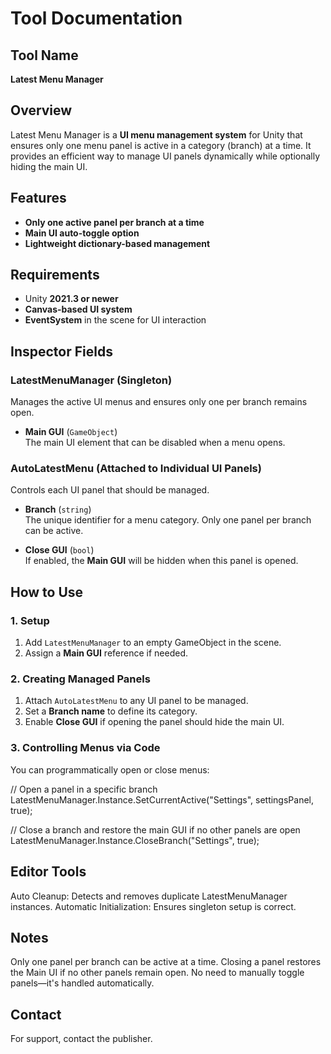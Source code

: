 # Tool Documentation

## Tool Name
**Latest Menu Manager**

## Overview
Latest Menu Manager is a **UI menu management system** for Unity that ensures only one menu panel is active in a category (branch) at a time. It provides an efficient way to manage UI panels dynamically while optionally hiding the main UI.

## Features
- **Only one active panel per branch at a time**
- **Main UI auto-toggle option**
- **Lightweight dictionary-based management**

## Requirements
- Unity **2021.3 or newer**
- **Canvas-based UI system**
- **EventSystem** in the scene for UI interaction

## Inspector Fields

### LatestMenuManager (Singleton)
Manages the active UI menus and ensures only one per branch remains open.

- **Main GUI** (`GameObject`)  
  The main UI element that can be disabled when a menu opens.

### AutoLatestMenu (Attached to Individual UI Panels)
Controls each UI panel that should be managed.

- **Branch** (`string`)  
  The unique identifier for a menu category. Only one panel per branch can be active.

- **Close GUI** (`bool`)  
  If enabled, the **Main GUI** will be hidden when this panel is opened.

## How to Use

### 1. Setup
1. Add `LatestMenuManager` to an empty GameObject in the scene.
2. Assign a **Main GUI** reference if needed.

### 2. Creating Managed Panels
1. Attach `AutoLatestMenu` to any UI panel to be managed.
2. Set a **Branch name** to define its category.
3. Enable **Close GUI** if opening the panel should hide the main UI.

### 3. Controlling Menus via Code
You can programmatically open or close menus:

// Open a panel in a specific branch
LatestMenuManager.Instance.SetCurrentActive("Settings", settingsPanel, true);

// Close a branch and restore the main GUI if no other panels are open
LatestMenuManager.Instance.CloseBranch("Settings", true);

## Editor Tools
Auto Cleanup: Detects and removes duplicate LatestMenuManager instances.
Automatic Initialization: Ensures singleton setup is correct.

## Notes
Only one panel per branch can be active at a time.
Closing a panel restores the Main UI if no other panels remain open.
No need to manually toggle panels—it's handled automatically.

## Contact
For support, contact the publisher.

